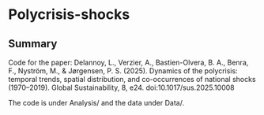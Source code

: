 # Polycrisis-shocks

## Summary

Code for the paper: Delannoy, L., Verzier, A., Bastien-Olvera, B. A., Benra, F., Nyström, M., & Jørgensen, P. S. (2025). Dynamics of the polycrisis: temporal trends, spatial distribution, and co-occurrences of national shocks (1970–2019). Global Sustainability, 8, e24. doi:10.1017/sus.2025.10008								

The code is under Analysis/ and the data under Data/.